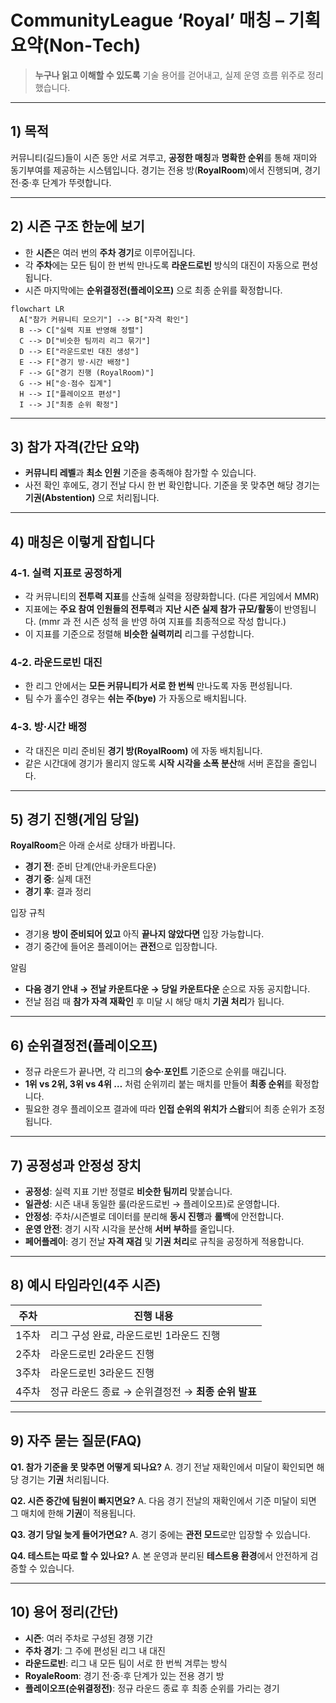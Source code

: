 # CommunityLeague ‘Royal’ 매칭 – 기획 요약(Non‑Tech)

> **누구나 읽고 이해할 수 있도록** 기술 용어를 걷어내고, 실제 운영 흐름 위주로 정리했습니다.

---

## 1) 목적

커뮤니티(길드)들이 시즌 동안 서로 겨루고, **공정한 매칭**과 **명확한 순위**를 통해 재미와 동기부여를 제공하는 시스템입니다. 경기는 전용 방(**RoyalRoom**)에서 진행되며, 경기 전·중·후 단계가 뚜렷합니다.

---

## 2) 시즌 구조 한눈에 보기

* 한 **시즌**은 여러 번의 **주차 경기**로 이루어집니다.
* 각 **주차**에는 모든 팀이 한 번씩 만나도록 **라운드로빈** 방식의 대진이 자동으로 편성됩니다.
* 시즌 마지막에는 **순위결정전(플레이오프)** 으로 최종 순위를 확정합니다.

```mermaid
flowchart LR
  A["참가 커뮤니티 모으기"] --> B["자격 확인"]
  B --> C["실력 지표 반영해 정렬"]
  C --> D["비슷한 팀끼리 리그 묶기"]
  D --> E["라운드로빈 대진 생성"]
  E --> F["경기 방·시간 배정"]
  F --> G["경기 진행 (RoyalRoom)"]
  G --> H["승·점수 집계"]
  H --> I["플레이오프 편성"]
  I --> J["최종 순위 확정"]

```

---

## 3) 참가 자격(간단 요약)

* **커뮤니티 레벨**과 **최소 인원** 기준을 충족해야 참가할 수 있습니다.
* 사전 확인 후에도, 경기 전날 다시 한 번 확인합니다. 기준을 못 맞추면 해당 경기는 **기권(Abstention)** 으로 처리됩니다.

---

## 4) 매칭은 이렇게 잡힙니다

### 4-1. 실력 지표로 공정하게

* 각 커뮤니티의 **전투력 지표**를 산출해 실력을 정량화합니다. (다른 게임에서 MMR)
* 지표에는 **주요 참여 인원들의 전투력**과 **지난 시즌 실제 참가 규모/활동**이 반영됩니다. (mmr 과 전 시즌 성적 을 반영 하여 지표를 최종적으로 작성 합니다.)
* 이 지표를 기준으로 정렬해 **비슷한 실력끼리** 리그를 구성합니다.

### 4-2. 라운드로빈 대진

* 한 리그 안에서는 **모든 커뮤니티가 서로 한 번씩** 만나도록 자동 편성됩니다.
* 팀 수가 홀수인 경우는 **쉬는 주(bye)** 가 자동으로 배치됩니다.

### 4-3. 방·시간 배정

* 각 대진은 미리 준비된 **경기 방(RoyalRoom)** 에 자동 배치됩니다.
* 같은 시간대에 경기가 몰리지 않도록 **시작 시각을 소폭 분산**해 서버 혼잡을 줄입니다.

---

## 5) 경기 진행(게임 당일)

**RoyalRoom**은 아래 순서로 상태가 바뀝니다.

* **경기 전**: 준비 단계(안내·카운트다운)
* **경기 중**: 실제 대전
* **경기 후**: 결과 정리

입장 규칙

* 경기용 **방이 준비되어 있고** 아직 **끝나지 않았다면** 입장 가능합니다.
* 경기 중간에 들어온 플레이어는 **관전**으로 입장합니다.

알림

* **다음 경기 안내 → 전날 카운트다운 → 당일 카운트다운** 순으로 자동 공지합니다.
* 전날 점검 때 **참가 자격 재확인** 후 미달 시 해당 매치 **기권 처리**가 됩니다.

---

## 6) 순위결정전(플레이오프)

* 정규 라운드가 끝나면, 각 리그의 **승수·포인트** 기준으로 순위를 매깁니다.
* **1위 vs 2위, 3위 vs 4위 …** 처럼 순위끼리 붙는 매치를 만들어 **최종 순위**를 확정합니다.
* 필요한 경우 플레이오프 결과에 따라 **인접 순위의 위치가 스왑**되어 최종 순위가 조정됩니다.

---

## 7) 공정성과 안정성 장치

* **공정성**: 실력 지표 기반 정렬로 **비슷한 팀끼리** 맞붙습니다.
* **일관성**: 시즌 내내 동일한 룰(라운드로빈 → 플레이오프)로 운영합니다.
* **안정성**: 주차/시즌별로 데이터를 분리해 **동시 진행**과 **롤백**에 안전합니다.
* **운영 안전**: 경기 시작 시각을 분산해 **서버 부하**를 줄입니다.
* **페어플레이**: 경기 전날 **자격 재검** 및 **기권 처리**로 규칙을 공정하게 적용합니다.

---

## 8) 예시 타임라인(4주 시즌)

| 주차  | 진행 내용                            |
| --- | -------------------------------- |
| 1주차 | 리그 구성 완료, 라운드로빈 1라운드 진행          |
| 2주차 | 라운드로빈 2라운드 진행                    |
| 3주차 | 라운드로빈 3라운드 진행                    |
| 4주차 | 정규 라운드 종료 → 순위결정전 → **최종 순위 발표** |

---

## 9) 자주 묻는 질문(FAQ)

**Q1. 참가 기준을 못 맞추면 어떻게 되나요?**
A. 경기 전날 재확인에서 미달이 확인되면 해당 경기는 **기권** 처리됩니다.

**Q2. 시즌 중간에 팀원이 빠지면요?**
A. 다음 경기 전날의 재확인에서 기준 미달이 되면 그 매치에 한해 **기권**이 적용됩니다.

**Q3. 경기 당일 늦게 들어가면요?**
A. 경기 중에는 **관전 모드**로만 입장할 수 있습니다.

**Q4. 테스트는 따로 할 수 있나요?**
A. 본 운영과 분리된 **테스트용 환경**에서 안전하게 검증할 수 있습니다.

---

## 10) 용어 정리(간단)

* **시즌**: 여러 주차로 구성된 경쟁 기간
* **주차 경기**: 그 주에 편성된 리그 내 대진
* **라운드로빈**: 리그 내 모든 팀이 서로 한 번씩 겨루는 방식
* **RoyaleRoom**: 경기 전·중·후 단계가 있는 전용 경기 방
* **플레이오프(순위결정전)**: 정규 라운드 종료 후 최종 순위를 가리는 경기

